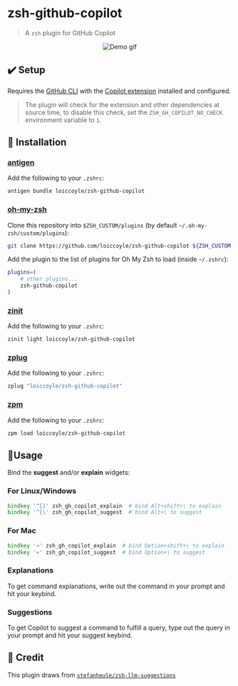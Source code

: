 # zsh-github-copilot

> A `zsh` plugin for GitHub Copilot

<p align="center">
  <img src="https://i.imgur.com/7C2CYZl.gif" alt="Demo gif">
</p>

## ✔️ Setup

Requires the [GitHub CLI](https://github.com/cli/cli) with the [Copilot extension](https://github.com/github/gh-copilot) installed and configured.

> The plugin will check for the extension and other dependencies at source time, to disable this check, set the `ZSH_GH_COPILOT_NO_CHECK` environment variable to `1`.

## 🚀 Installation

### [antigen](https://github.com/zsh-users/antigen)

Add the following to your `.zshrc`:

```zsh
antigen bundle loiccoyle/zsh-github-copilot
```

### [oh-my-zsh](http://github.com/robbyrussell/oh-my-zsh)

Clone this repository into `$ZSH_CUSTOM/plugins` (by default `~/.oh-my-zsh/custom/plugins`):

```zsh
git clone https://github.com/loiccoyle/zsh-github-copilot ${ZSH_CUSTOM:-~/.oh-my-zsh/custom}/plugins/zsh-github-copilot
```

Add the plugin to the list of plugins for Oh My Zsh to load (inside `~/.zshrc`):

```zsh
plugins=(
    # other plugins...
    zsh-github-copilot
)
```

### [zinit](https://github.com/zdharma-continuum/zinit)

Add the following to your `.zshrc`:

```zsh
zinit light loiccoyle/zsh-github-copilot
```

### [zplug](https://github.com/zplug/zplug)

Add the following to your `.zshrc`:

```zsh
zplug "loiccoyle/zsh-github-copilot"
```

### [zpm](https://github.com/zpm-zsh/zpm)

Add the following to your `.zshrc`:

```zsh
zpm load loiccoyle/zsh-github-copilot
```

## 🧠Usage

Bind the **suggest** and/or **explain** widgets:

### For Linux/Windows

```zsh
bindkey '^[|' zsh_gh_copilot_explain  # bind Alt+shift+\ to explain
bindkey '^[\' zsh_gh_copilot_suggest  # bind Alt+\ to suggest
```

### For Mac

```zsh
bindkey '»' zsh_gh_copilot_explain  # bind Option+shift+\ to explain
bindkey '«' zsh_gh_copilot_suggest  # bind Option+\ to suggest
```

### Explanations

To get command explanations, write out the command in your prompt and hit your keybind.

### Suggestions

To get Copilot to suggest a command to fulfill a query, type out the query in your prompt and hit your suggest keybind.

## 🤩 Credit

This plugin draws from [`stefanheule/zsh-llm-suggestions`](https://github.com/stefanheule/zsh-llm-suggestions)

